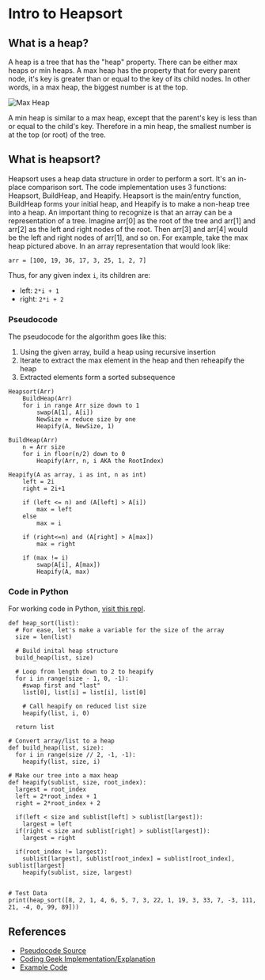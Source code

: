 # Intro to Heapsort

## What is a heap?

A heap is a tree that has the "heap" property. There can be either max heaps or min heaps. A max heap has the property that for every parent node, it's key is greater than or equal to the key of its child nodes. In other words, in a max heap, the biggest number is at the top. 

![Max Heap](https://res.cloudinary.com/briezh/image/upload/v1519762182/Max-Heap_eir7zo.png)

A min heap is similar to a max heap, except that the parent's key is less than or equal to the child's key. Therefore in a min heap, the smallest number is at the top (or root) of the tree.

## What is heapsort?

Heapsort uses a heap data structure in order to perform a sort. It's an in-place comparison sort. The code implementation uses 3 functions: Heapsort, BuildHeap, and Heapify. Heapsort is the main/entry function, BuildHeap forms your initial heap, and Heapify is to make a non-heap tree into a heap. An important thing to recognize is that an array can be a representation of a tree. Imagine arr[0] as the root of the tree and arr[1] and arr[2] as the left and right nodes of the root. Then arr[3] and arr[4] would be the left and right nodes of arr[1], and so on. For example, take the max heap pictured above. In an array representation that would look like:

```
arr = [100, 19, 36, 17, 3, 25, 1, 2, 7]
```

Thus, for any given index `i`, its children are:
* left: `2*i + 1`
* right: `2*i + 2`


### Pseudocode

The pseudocode for the algorithm goes like this:
1. Using the given array, build a heap using recursive insertion
2. Iterate to extract the max element in the heap and then reheapify the heap
3. Extracted elements form a sorted subsequence

```
Heapsort(Arr)
    BuildHeap(Arr)
    for i in range Arr size down to 1
        swap(A[1], A[i])
        NewSize = reduce size by one
        Heapify(A, NewSize, 1)

BuildHeap(Arr)
    n = Arr size
    for i in floor(n/2) down to 0
        Heapify(Arr, n, i AKA the RootIndex)

Heapify(A as array, i as int, n as int)
    left = 2i
    right = 2i+1

    if (left <= n) and (A[left] > A[i])
        max = left
    else 
        max = i

    if (right<=n) and (A[right] > A[max])
        max = right

    if (max != i)
        swap(A[i], A[max])
        Heapify(A, max)
```

### Code in Python

For working code in Python, [visit this repl](https://repl.it/@brandiw/HeapSort).

```
def heap_sort(list):
  # For ease, let's make a variable for the size of the array
  size = len(list)
  
  # Build inital heap structure
  build_heap(list, size)
  
  # Loop from length down to 2 to heapify
  for i in range(size - 1, 0, -1):
    #swap first and "last"
    list[0], list[i] = list[i], list[0]
    
    # Call heapify on reduced list size
    heapify(list, i, 0)
    
  return list
    
# Convert array/list to a heap  
def build_heap(list, size):
  for i in range(size // 2, -1, -1):
    heapify(list, size, i)

# Make our tree into a max heap
def heapify(sublist, size, root_index):
  largest = root_index
  left = 2*root_index + 1
  right = 2*root_index + 2
  
  if(left < size and sublist[left] > sublist[largest]):
    largest = left
  if(right < size and sublist[right] > sublist[largest]):
    largest = right
  
  if(root_index != largest):
    sublist[largest], sublist[root_index] = sublist[root_index], sublist[largest]
    heapify(sublist, size, largest)


# Test Data
print(heap_sort([8, 2, 1, 4, 6, 5, 7, 3, 22, 1, 19, 3, 33, 7, -3, 111, 21, -4, 0, 99, 89]))
```

## References
* [Pseudocode Source](http://www.algorithmist.com/index.php/Heap_sort)
* [Coding Geek Implementation/Explanation](https://www.codingeek.com/algorithms/heap-sort-algorithm-explanation-and-implementation/)
* [Example Code](https://repl.it/@brandiw/HeapSort)
